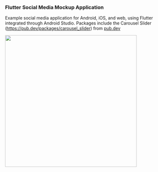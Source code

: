 ### Flutter Social Media Mockup Application

Example social media application for Android, iOS, and web, using Flutter integrated through Android Studio.
Packages include the Carousel Slider (https://pub.dev/packages/carousel_slider) from [pub.dev](pub.dev)

<img src="https://github.com/kdaniels/FlutterSocialMedia/blob/main/social_media.gif" width="430">
